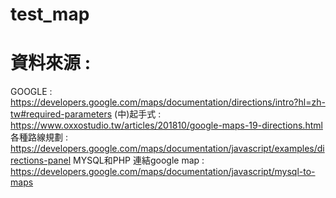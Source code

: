 # test_map
# 資料來源 : 
GOOGLE : https://developers.google.com/maps/documentation/directions/intro?hl=zh-tw#required-parameters
(中)起手式 : https://www.oxxostudio.tw/articles/201810/google-maps-19-directions.html
各種路線規劃 : https://developers.google.com/maps/documentation/javascript/examples/directions-panel
MYSQL和PHP 連結google map : https://developers.google.com/maps/documentation/javascript/mysql-to-maps

 
